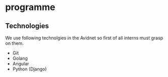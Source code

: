 # programme
## Technologies
We use following technolgies in the Avidnet so first of all interns must grasp on them.

- Git
- Golang
- Angular
- Python (Django)
